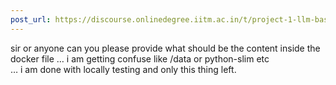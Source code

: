 ```yaml
---
post_url: https://discourse.onlinedegree.iitm.ac.in/t/project-1-llm-based-automation-agent-discussion-thread-tds-jan-2025/164277/365
---
```

sir or anyone can you please provide what should be the content inside the docker file … i am getting confuse like /data or python-slim etc  
… i am done with locally testing and only this thing left.